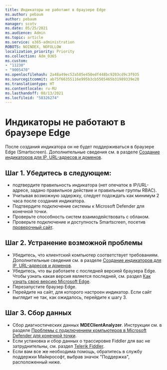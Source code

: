 ```yaml
---
title: Индикаторы не работают в браузере Edge
ms.author: pebaum
author: pebaum
manager: scotv
ms.date: 05/25/2021
ms.audience: Admin
ms.topic: article
ms.service: o365-administration
ROBOTS: NOINDEX, NOFOLLOW
localization_priority: Priority
ms.collection: Adm_O365
ms.custom:
- "11230"
- "9005470"
ms.openlocfilehash: 2a48a49ec52a585e450edf448bc9203cd9c3f935
ms.sourcegitcommit: ab75f66355116e995b3cb5505465b31989339e28
ms.translationtype: HT
ms.contentlocale: ru-RU
ms.lasthandoff: 08/13/2021
ms.locfileid: "58326274"
---
```

# <a name="indicators-dont-work-using-edge-browser"></a>Индикаторы не работают в браузере Edge

После создания индикатора он не будет поддерживаться в браузере Edge (Smartscreen). Дополнительные сведения см. в разделе [Создание индикаторов для IP, URL-адресов и доменов](https://docs.microsoft.com/microsoft-365/security/defender-endpoint/indicator-ip-domain).

## <a name="step-1-ensure-the-following"></a>Шаг 1. Убедитесь в следующем:

- подтвердите правильность индикатора (нет опечаток в IP/URL-адресе, задано правильное действие и правильные группы RBAC).
- Учитывая возможную задержку, следует подождать как минимум 2 часа после создания индикатора.
- Подтвердите подключение системы к Microsoft Defender для конечной точки.
- Проверьте способность систем взаимодействовать с облаком.
- Проверьте подключение и доступность Smartscreen, посетив [проверочный сайт](https://demo.smartscreen.msft.net).

## <a name="step-2-troubleshoot-the-potential-issue"></a>Шаг 2. Устранение возможной проблемы

- Убедитесь, что клиентский компьютер соответствует требованиям. Дополнительные сведения см. в разделе [Создание индикаторов для IP, URL-адресов и доменов](https://docs.microsoft.com/microsoft-365/security/defender-endpoint/indicator-ip-domain).
- Убедитесь, что вы работаете с последней версией браузера Edge. Чтобы узнать какая версия является последней, см. раздел [Как узнать свою версию Microsoft Edge](https://support.microsoft.com/microsoft-edge/find-out-which-version-of-microsoft-edge-you-have-c726bee8-c42e-e472-e954-4cf5123497eb).
- Перезапустите браузер Edge.
- Перейдите на сайт, для которого настроен индикатор. Если сайт выглядит не так, как ожидалось, перейдите к шагу 3. 

## <a name="step-3-collect-data"></a>Шаг 3. Сбор данных

- Сбор диагностических данных **MDEClientAnalyzer**. Инструкции см. в разделе [Проблемы с подключением компьютеров в Microsoft Defender для конечной точки](issues-with-onboarding-machines.md).
- Если установка и сбор данных о трассировке Fiddler для вас не затруднительны, см. раздел [Telerik Fiddler](http://www.telerik.com/fiddler).
- Если вам все же необходима помощь, обратитесь в службу поддержки Майкрософт, выбрав значок "Поддержка", расположенный ниже.
